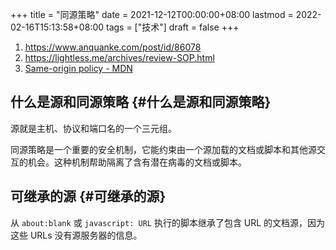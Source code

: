 +++
title = "同源策略"
date = 2021-12-12T00:00:00+08:00
lastmod = 2022-02-16T15:13:58+08:00
tags = ["技术"]
draft = false
+++

1. <https://www.anquanke.com/post/id/86078>
2. <https://lightless.me/archives/review-SOP.html>
3. [Same-origin policy - MDN](https://developer.mozilla.org/en-US/docs/Web/Security/Same-origin_policy)

## 什么是源和同源策略 {#什么是源和同源策略}

源就是主机、协议和端口名的一个三元组。

同源策略是一个重要的安全机制，它能约束由一个源加载的文档或脚本和其他源交互的机会。这种机制帮助隔离了含有潜在病毒的文档或脚本。

## 可继承的源 {#可继承的源}

从 `about:blank` 或 `javascript: URL` 执行的脚本继承了包含 URL 的文档源，因为这些 URLs 没有源服务器的信息。

